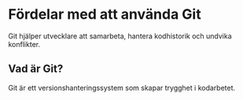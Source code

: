 # Fördelar med att använda Git

Git hjälper utvecklare att samarbeta, hantera kodhistorik och undvika konflikter.
## Vad är Git?

Git är ett versionshanteringssystem som skapar trygghet i kodarbetet.
